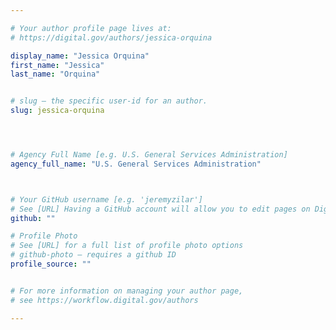 ```yaml
---

# Your author profile page lives at:
# https://digital.gov/authors/jessica-orquina

display_name: "Jessica Orquina"
first_name: "Jessica"
last_name: "Orquina"


# slug — the specific user-id for an author.
slug: jessica-orquina




# Agency Full Name [e.g. U.S. General Services Administration]
agency_full_name: "U.S. General Services Administration"



# Your GitHub username [e.g. 'jeremyzilar']
# See [URL] Having a GitHub account will allow you to edit pages on DigitalGov. The image used in your GitHub account can also be used to populate your digital.gov profile photo.
github: ""

# Profile Photo
# See [URL] for a full list of profile photo options
# github-photo — requires a github ID
profile_source: ""


# For more information on managing your author page,
# see https://workflow.digital.gov/authors

---
```

